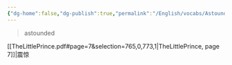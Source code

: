 ```yaml
---
{"dg-home":false,"dg-publish":true,"permalink":"/English/vocabs/Astound/","dgPassFrontmatter":true}
---
```



> astounded

[[TheLittlePrince.pdf#page=7&selection=765,0,773,1|TheLittlePrince, page 7]]|震惊

